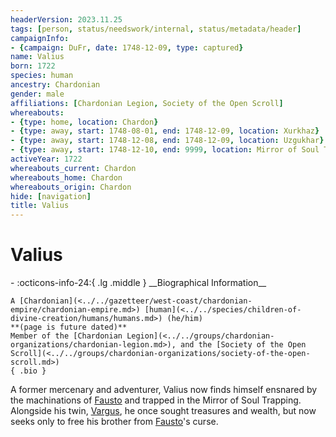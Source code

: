 ```yaml
---
headerVersion: 2023.11.25
tags: [person, status/needswork/internal, status/metadata/header]
campaignInfo:
- {campaign: DuFr, date: 1748-12-09, type: captured}
name: Valius
born: 1722
species: human
ancestry: Chardonian
gender: male
affiliations: [Chardonian Legion, Society of the Open Scroll]
whereabouts:
- {type: home, location: Chardon}
- {type: away, start: 1748-08-01, end: 1748-12-09, location: Xurkhaz}
- {type: away, start: 1748-12-08, end: 1748-12-09, location: Uzgukhar}
- {type: away, start: 1748-12-10, end: 9999, location: Mirror of Soul Trapping}
activeYear: 1722
whereabouts_current: Chardon
whereabouts_home: Chardon
whereabouts_origin: Chardon
hide: [navigation]
title: Valius
---
```

# Valius
<div class="grid cards ext-narrow-margin ext-one-column" markdown>
- :octicons-info-24:{ .lg .middle } __Biographical Information__

    A [Chardonian](<../../gazetteer/west-coast/chardonian-empire/chardonian-empire.md>) [human](<../../species/children-of-divine-creation/humans/humans.md>) (he/him)  
    **(page is future dated)**  
    Member of the [Chardonian Legion](<../../groups/chardonian-organizations/chardonian-legion.md>), and the [Society of the Open Scroll](<../../groups/chardonian-organizations/society-of-the-open-scroll.md>)  
    { .bio }

</div>





A former mercenary and adventurer, Valius now finds himself ensnared by the machinations of [Fausto](<./fausto.md>) and trapped in the Mirror of Soul Trapping. Alongside his twin, [Vargus](<./vargus.md>), he once sought treasures and wealth, but now seeks only to free his brother from [Fausto](<./fausto.md>)'s curse.
